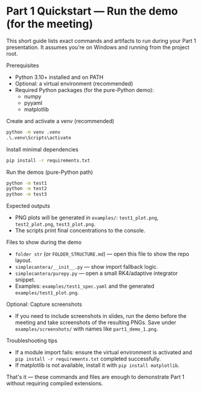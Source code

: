 # Part 1 Quickstart — Run the demo (for the meeting)

This short guide lists exact commands and artifacts to run during your Part 1 presentation. It assumes you're on Windows and running from the project root.

Prerequisites
- Python 3.10+ installed and on PATH
- Optional: a virtual environment (recommended)
- Required Python packages (for the pure-Python demo):
  - numpy
  - pyyaml
  - matplotlib

Create and activate a venv (recommended)

```cmd
python -m venv .venv
.\.venv\Scripts\activate
```

Install minimal dependencies

```cmd
pip install -r requirements.txt
```

Run the demos (pure-Python path)

```cmd
python -m test1
python -m test2
python -m test3
```

Expected outputs
- PNG plots will be generated in `examples/`: `test1_plot.png`, `test2_plot.png`, `test3_plot.png`.
- The scripts print final concentrations to the console.

Files to show during the demo
- `folder str` (or `FOLDER_STRUCTURE.md`) — open this file to show the repo layout.
- `simplecantera/__init__.py` — show import fallback logic.
- `simplecantera/purepy.py` — open a small RK4/adaptive integrator snippet.
- Examples: `examples/test1_spec.yaml` and the generated `examples/test1_plot.png`.

Optional: Capture screenshots
- If you need to include screenshots in slides, run the demo before the meeting and take screenshots of the resulting PNGs. Save under `examples/screenshots/` with names like `part1_demo_1.png`.

Troubleshooting tips
- If a module import fails: ensure the virtual environment is activated and `pip install -r requirements.txt` completed successfully.
- If matplotlib is not available, install it with `pip install matplotlib`.

That's it — these commands and files are enough to demonstrate Part 1 without requiring compiled extensions.
